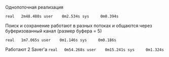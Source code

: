 Однопоточная реализация

`real	2m48.480s
user	0m2.534s
sys		0m0.394s
`

Поиск и сохранение работают в разных потоках и общаются через буферизованный канал (размер буфера = 5)

`real	1m7.065s
user	0m1.146s
sys		0m0.186s
`

Работают 2 Saver'а
`real	0m54.268s
user	0m15.241s
sys		0m1.324s
`




